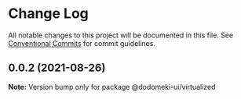 # Change Log

All notable changes to this project will be documented in this file.
See [Conventional Commits](https://conventionalcommits.org) for commit guidelines.

## 0.0.2 (2021-08-26)

**Note:** Version bump only for package @dodomeki-ui/virtualized
